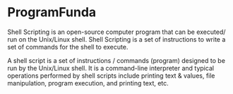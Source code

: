 # ProgramFunda

Shell Scripting is an open-source computer program that can be executed/ run on the Unix/Linux shell. Shell Scripting is a set of instructions to write a set of commands for the shell to execute.

A shell script is a set of instructions / commands (program) designed to be run by the Unix/Linux shell. It is a command-line interpreter and typical operations performed by shell scripts include printing text & values, file manipulation, program execution, and printing text, etc.
